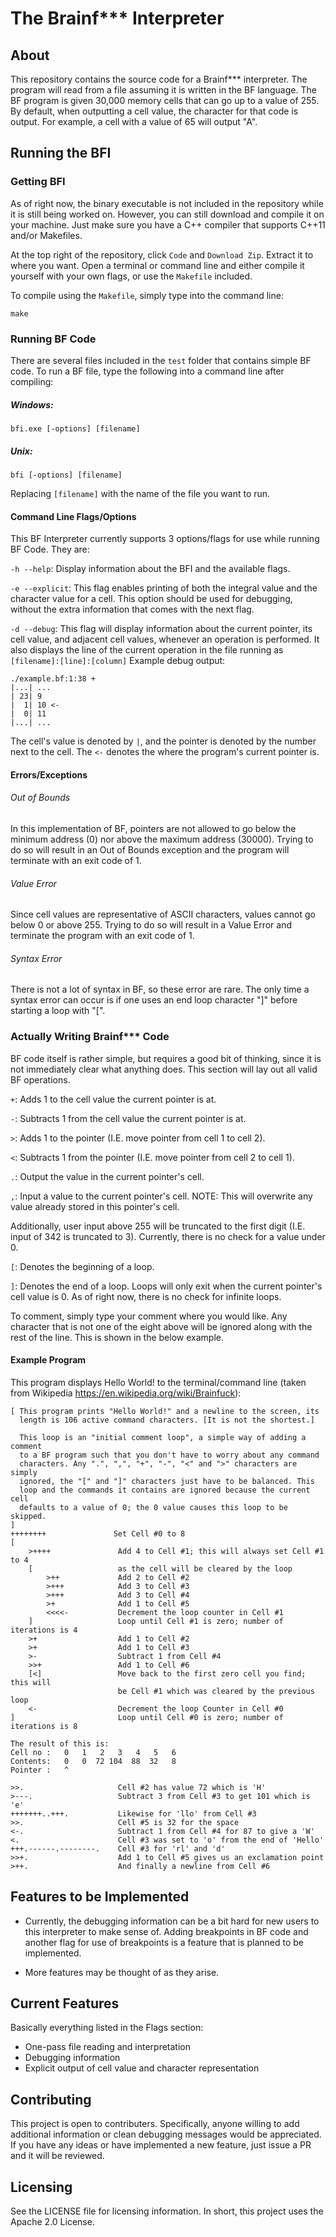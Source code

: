 # The Brainf*** Interpreter

## About

This repository contains the source code for a Brainf*** interpreter. The program will read from a file assuming it is written in the BF language. 
The BF program is given 30,000 memory cells that can go up to a value of 255.
By default, when outputting a cell value, the character for that code is output. For example, a cell with a value of 65 will output "A".
 
## Running the BFI

### Getting BFI

As of right now, the binary executable is not included in the repository while it is still being worked on. However, you can still
download and compile it on your machine. Just make sure you have a C++ compiler that supports C++11 and/or Makefiles.

At the top right of the repository, click ```Code``` and ```Download Zip```. Extract it to where you want. Open a terminal or command line and either compile
it yourself with your own flags, or use the ```Makefile``` included.

To compile using the ```Makefile```, simply type into the command line:

```make```

### Running BF Code

There are several files included in the ```test``` folder that contains simple BF code.
To run a BF file, type the following into a command line after compiling:

##### Windows:

```bfi.exe [-options] [filename]```
##### Unix:

```bfi [-options] [filename]```

Replacing ```[filename]``` with the name of the file you want to run.

#### Command Line Flags/Options

This BF Interpreter currently supports 3 options/flags for use while running BF Code. They are:

```-h --help```: Display information about the BFI and the available flags.

```-e --explicit```: This flag enables printing of both the integral value and the character value for a cell.
This option should be used for debugging, without the extra information that comes with the next flag.

```-d --debug```: This flag will display information about the current pointer, its cell value, and adjacent cell values, whenever an operation is performed.
It also displays the line of the current operation in the file running as ```[filename]:[line]:[column]```
Example debug output:

```
./example.bf:1:38 +
|...| ...
| 23| 9
|  1| 10 <-
|  0| 11
|...| ...
```
The cell's value is denoted by ```|```, and the pointer is denoted by the number next to the cell. The ```<-``` denotes the where the program's current pointer is.

#### Errors/Exceptions

###### Out of Bounds

In this implementation of BF, pointers are not allowed to go below the minimum address (0) nor above the maximum address (30000).
Trying to do so will result in an Out of Bounds exception and the program will terminate with an exit code of 1.

###### Value Error

Since cell values are representative of ASCII characters, values cannot go below 0 or above 255. Trying to do so will result in a Value Error and 
terminate the program with an exit code of 1.

###### Syntax Error

There is not a lot of syntax in BF, so these error are rare. The only time a syntax error can occur is if one uses an end loop character "]" before
starting a loop with "[".

### Actually Writing Brainf*** Code
BF code itself is rather simple, but requires a good bit of thinking, since it is not immediately clear what anything does.
This section will lay out all valid BF operations.

```+```: Adds 1 to the cell value the current pointer is at.

```-```: Subtracts 1 from the cell value the current pointer is at.

```>```: Adds 1 to the pointer (I.E. move pointer from cell 1 to cell 2).

```<```: Subtracts 1 from the pointer (I.E. move pointer from cell 2 to cell 1).

```.```: Output the value in the current pointer's cell.

```,```: Input a value to the current pointer's cell. NOTE: This will overwrite any value already stored in this pointer's cell.

Additionally, user input above 255 will be truncated to the first digit (I.E. input of 342 is truncated to 3). Currently, there is no
check for a value under 0.

```[```: Denotes the beginning of a loop.

```]```: Denotes the end of a loop. Loops will only exit when the current pointer's cell value is 0. As of right now, there is no check for infinite loops.

To comment, simply type your comment where you would like. Any character that is not one of the eight above will be ignored along with the rest of the line.
This is shown in the below example.

#### Example Program

This program displays Hello World! to the terminal/command line (taken from Wikipedia https://en.wikipedia.org/wiki/Brainfuck):

```
[ This program prints "Hello World!" and a newline to the screen, its
  length is 106 active command characters. [It is not the shortest.]

  This loop is an "initial comment loop", a simple way of adding a comment
  to a BF program such that you don't have to worry about any command
  characters. Any ".", ",", "+", "-", "<" and ">" characters are simply
  ignored, the "[" and "]" characters just have to be balanced. This
  loop and the commands it contains are ignored because the current cell
  defaults to a value of 0; the 0 value causes this loop to be skipped.
]
++++++++               Set Cell #0 to 8
[
    >++++               Add 4 to Cell #1; this will always set Cell #1 to 4
    [                   as the cell will be cleared by the loop
        >++             Add 2 to Cell #2
        >+++            Add 3 to Cell #3
        >+++            Add 3 to Cell #4
        >+              Add 1 to Cell #5
        <<<<-           Decrement the loop counter in Cell #1
    ]                   Loop until Cell #1 is zero; number of iterations is 4
    >+                  Add 1 to Cell #2
    >+                  Add 1 to Cell #3
    >-                  Subtract 1 from Cell #4
    >>+                 Add 1 to Cell #6
    [<]                 Move back to the first zero cell you find; this will
                        be Cell #1 which was cleared by the previous loop
    <-                  Decrement the loop Counter in Cell #0
]                       Loop until Cell #0 is zero; number of iterations is 8

The result of this is:
Cell no :   0   1   2   3   4   5   6
Contents:   0   0  72 104  88  32   8
Pointer :   ^

>>.                     Cell #2 has value 72 which is 'H'
>---.                   Subtract 3 from Cell #3 to get 101 which is 'e'
+++++++..+++.           Likewise for 'llo' from Cell #3
>>.                     Cell #5 is 32 for the space
<-.                     Subtract 1 from Cell #4 for 87 to give a 'W'
<.                      Cell #3 was set to 'o' from the end of 'Hello'
+++.------.--------.    Cell #3 for 'rl' and 'd'
>>+.                    Add 1 to Cell #5 gives us an exclamation point
>++.                    And finally a newline from Cell #6
```
## Features to be Implemented

- Currently, the debugging information can be a bit hard for new users to this interpreter to make sense of. Adding breakpoints in BF code and another flag for use of
breakpoints is a feature that is planned to be implemented.

- More features may be thought of as they arise.

## Current Features

Basically everything listed in the Flags section:

- One-pass file reading and interpretation
- Debugging information
- Explicit output of cell value and character representation

## Contributing

This project is open to contributers. Specifically, anyone willing to add additional information or clean debugging messages would be appreciated. 
If you have any ideas or have implemented a new feature, just issue a PR and it will be reviewed.

## Licensing

See the LICENSE file for licensing information. In short, this project uses the Apache 2.0 License.

